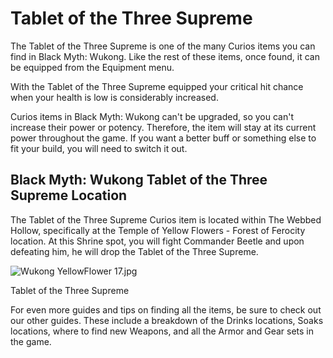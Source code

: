 # Tablet of the Three Supreme

The Tablet of the Three Supreme is one of the many Curios items you can find in Black Myth: Wukong. Like the rest of these items, once found, it can be equipped from the Equipment menu. 

With the Tablet of the Three Supreme equipped your critical hit chance when your health is low is considerably increased. 

Curios items in Black Myth: Wukong can't be upgraded, so you can't increase their power or potency. Therefore, the item will stay at its current power throughout the game. If you want a better buff or something else to fit your build, you will need to switch it out. 

## Black Myth: Wukong Tablet of the Three Supreme Location

The Tablet of the Three Supreme Curios item is located within The Webbed Hollow, specifically at the Temple of Yellow Flowers - Forest of Ferocity location. At this Shrine spot, you will fight Commander Beetle and upon defeating him, he will drop the Tablet of the Three Supreme. 

![Wukong YellowFlower 17.jpg](https://oyster.ignimgs.com/mediawiki/apis.ign.com/black-myth-wukong/d/d9/Wukong_YellowFlower_17.jpg)

Tablet of the Three Supreme

For even more guides and tips on finding all the items, be sure to check out our other guides. These include a breakdown of the Drinks locations, Soaks locations, where to find new Weapons, and all the Armor and Gear sets in the game.